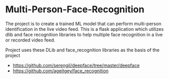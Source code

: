 # Multi-Person-Face-Recognition
The project is to create a trained ML model that can perform multi-person identification in the live video feed. 
This is a flask application which utilizes dlib and face recognition libraries to help multiple face recognition in a live or recorded video feed.

Project uses these DLib and face_recognition libraries as the basis of the project 
- https://github.com/serengil/deepface/tree/master/deepface
- https://github.com/ageitgey/face_recognition
